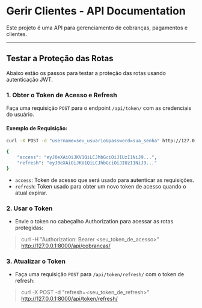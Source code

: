 # Gerir Clientes - API Documentation

Este projeto é uma API para gerenciamento de cobranças, pagamentos e clientes.

---

## Testar a Proteção das Rotas

Abaixo estão os passos para testar a proteção das rotas usando autenticação JWT.

### 1. Obter o Token de Acesso e Refresh

Faça uma requisição `POST` para o endpoint `/api/token/` com as credenciais do usuário.

#### Exemplo de Requisição:

```bash
curl -X POST -d "username=seu_usuario&password=sua_senha" http://127.0.0.1:8000/api/token/
```

```bash
{
    "access": "eyJ0eXAiOiJKV1QiLCJhbGciOiJIUzI1NiJ9...",
    "refresh": "eyJ0eXAiOiJKV1QiLCJhbGciOiJIUzI1NiJ9..."
}
```

- `access`: Token de acesso que será usado para autenticar as requisições.
- `refresh`: Token usado para obter um novo token de acesso quando o atual expirar.

### 2. Usar o Token

- Envie o token no cabeçalho Authorization para acessar as rotas protegidas:

> curl -H "Authorization: Bearer <seu_token_de_acesso>" http://127.0.0.1:8000/api/cobrancas/

### 3. Atualizar o Token

- Faça uma requisição `POST` para `/api/token/refresh/` com o token de refresh:

> curl -X POST -d "refresh=<seu_token_de_refresh>" http://127.0.0.1:8000/api/token/refresh/
